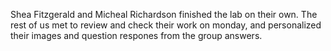 Shea Fitzgerald and Micheal Richardson finished the lab on their own.
The rest of us met to review and check their work on monday, and personalized their images and question respones from the group answers.
